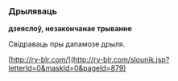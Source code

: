 ### Дрыляваць
**дзеяслоў, незакончанае трыванне**

Свідраваць пры дапамозе дрыля.

<a rel="author">[http://rv-blr.com/](http://rv-blr.com/slounik.jsp?letterId=0&maskId=0&pageId=879)</a>
